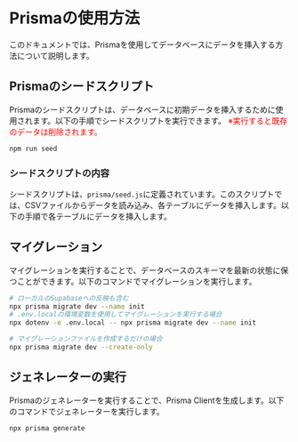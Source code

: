 # Prismaの使用方法
このドキュメントでは、Prismaを使用してデータベースにデータを挿入する方法について説明します。

## Prismaのシードスクリプト
Prismaのシードスクリプトは、データベースに初期データを挿入するために使用されます。以下の手順でシードスクリプトを実行できます。
<span style="color: red">※実行すると既存のデータは削除されます。</span>

```bash
npm run seed
```
### シードスクリプトの内容
シードスクリプトは、`prisma/seed.js`に定義されています。このスクリプトでは、CSVファイルからデータを読み込み、各テーブルにデータを挿入します。以下の手順で各テーブルにデータを挿入します。

## マイグレーション
マイグレーションを実行することで、データベースのスキーマを最新の状態に保つことができます。以下のコマンドでマイグレーションを実行します。
```bash
# ローカルのSupabaseへの反映も含む
npx prisma migrate dev --name init
# .env.localの環境変数を使用してマイグレーションを実行する場合
npx dotenv -e .env.local -- npx prisma migrate dev --name init

# マイグレーションファイルを作成するだけの場合
npx prisma migrate dev --create-only
```

## ジェネレーターの実行
Prismaのジェネレーターを実行することで、Prisma Clientを生成します。以下のコマンドでジェネレーターを実行します。
```bash
npx prisma generate
```